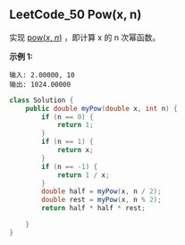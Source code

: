 ## LeetCode_50 Pow(x, n)

实现 [pow(*x*, *n*)](https://www.cplusplus.com/reference/valarray/pow/) ，即计算 x 的 n 次幂函数。

**示例 1:**

```
输入: 2.00000, 10
输出: 1024.00000
```

```java
class Solution {
    public double myPow(double x, int n) {
        if (n == 0) {
            return 1;
        }
        if (n == 1) {
            return x;
        }
        if (n == -1) {
            return 1 / x;
        }
        double half = myPow(x, n / 2);
        double rest = myPow(x, n % 2);
        return half * half * rest;

    }
}
```

